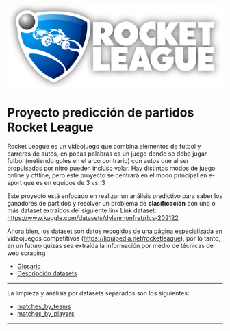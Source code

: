 ![Portada Rocket League](assets/rocket-league-logo.png)
# Proyecto predicción de partidos Rocket League
Rocket League es un videojuego que combina elementos de futbol y carreras de autos, en pocas palabras es un juego donde se debe jugar futbol (metiendo goles en el arco contrario) con autos que al ser propulsados por nitro pueden incluso volar.
Hay distintos modos de juego online y offline, pero este proyecto se centrará en el modo principal en e-sport que es en equipos de 3 vs. 3

Este proyecto está enfocado en realizar un análisis predictivo para saber los ganadores de partidos y resolver un problema de **clasificación** con uno o más dataset extraídos del siguiente link
Link dataset: https://www.kaggle.com/datasets/dylanmonfret/rlcs-202122

Ahora bien, los dataset son datos recogidos de una página especializada en videojuegos competitivos (https://liquipedia.net/rocketleague), por lo tanto, en un futuro quizás sea extraída la información por medio de técnicas de web scraping

- [Glosario](glosario.md)
- [Descripción datasets](datasets/datasets.md)

---
La limpieza y análisis por datasets separados son los siguientes:

- [matches_by_teams](datasets/matches_by_teams.md)
- [matches_by_players](datasets/matches_by_players.md)

---